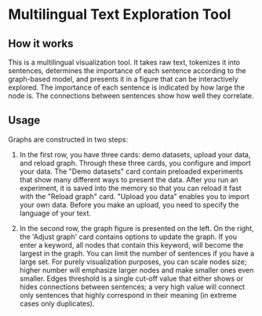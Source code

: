 # Multilingual Text Exploration Tool

## How it works
This is a multilingual visualization tool. It takes raw text, tokenizes it into sentences, determines the importance 
of each sentence according to the graph-based model, and presents it in a figure that can be interactively explored. 
The importance of each sentence is indicated by how large the node is. The connections between sentences show how 
well they correlate.

## Usage
Graphs are constructed in two steps:

1) In the first row, you have three cards: demo datasets, upload your data, and reload graph. Through 
   these three cards, you configure and import your data. 
   The "Demo datasets" card contain preloaded experiments that show many different ways to present the data. 
   After you run an experiment, it is saved into the memory 
   so that you can reload it fast with the "Reload graph" card. "Upload you data" enables you to import your own data. 
   Before you make an upload, you need to specify the language of your text. 
   
   
2) In the second row, the graph figure is presented on the left. On the right, the 'Adjust graph' card contains 
   options to update the graph. If you enter a keyword, all nodes that contain this keyword, will become the largest 
   in the graph. You can limit the number of sentences if you have a large set. For purely visualization purposes, 
   you can scale nodes size; higher number will emphasize larger nodes and make smaller ones even smaller. Edges 
   threshold is a single cut-off value that either shows or hides connections between sentences; a very high value 
   will connect only sentences that highly correspond in their meaning (in extreme cases only duplicates). 
   



